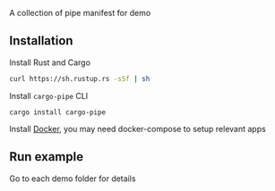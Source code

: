 A collection of pipe manifest for demo

## Installation
Install Rust and Cargo
```sh
curl https://sh.rustup.rs -sSf | sh
```
Install `cargo-pipe` CLI
```
cargo install cargo-pipe
```
Install [Docker](https://docs.docker.com/engine/install/), you may need docker-compose to setup relevant apps
## Run example
Go to each demo folder for details
